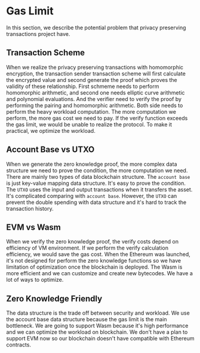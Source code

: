 # Gas Limit

In this section, we describe the potential problem that privacy preserving transactions project have.

## Transaction Scheme

When we realize the privacy preserving transactions with homomorphic encryption, the transaction sender transaction scheme will first calculate the encrypted value and second generate the proof which proves the validity of these relationship. First schmeme needs to perform homomorphic arithmetic, and second one needs elliptic curve arithmetic and polynomial evaluations. And the verifier need to verify the proof by performing the pairing and homomorphic arithmetic. Both side needs to perform the heavy workload computation. The more computation we perform, the more gas cost we need to pay. If the verify function exceeds the gas limit, we would be unable to realize the protocol. To make it practical, we optimize the workload.

## Account Base vs UTXO

When we generate the zero knowledge proof, the more complex data structure we need to prove the condition, the more computation we need. There are mainly two types of data blockchain structure. The `account base` is just key-value mapping data structure. It's easy to prove the condition. The `UTXO` uses the input and output transactions when it transfers the asset. It's complicated comparing with `account base`. However, the `UTXO` can prevent the double spending with data structure and it's hard to track the transaction history.

## EVM vs Wasm

When we verify the zero knowledge proof, the verify costs depend on efficiency of VM environment. If we perform the verify calculation efficiency, we would save the gas cost. When the Ethereum was launched, it's not designed for perform the zero knowledge functions so we have limitation of optimization once the blockchain is deployed. The Wasm is more efficient and we can customize and create new bytecodes. We have a lot of ways to optimize.

## Zero Knowledge Friendly

The data structure is the trade off between security and workload. We use the account base data structure because the gas limit is the main bottleneck. We are going to support Wasm because it's high performance and we can optimize the workload on blockchain. We don't have a plan to support EVM now so our blockchain doesn't have compatible with Ethereum contracts.

